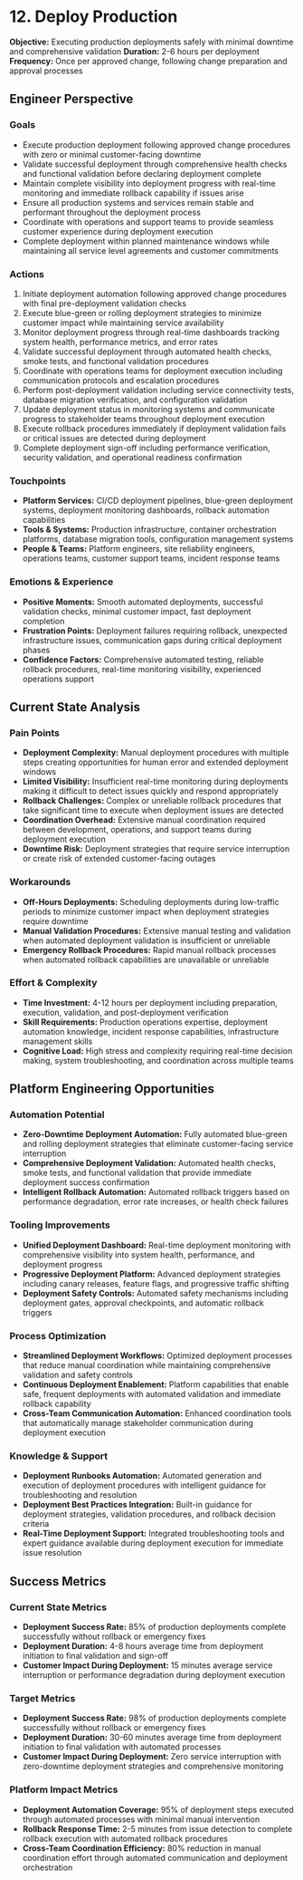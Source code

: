 # 12. Deploy Production

**Objective:** Executing production deployments safely with minimal downtime and comprehensive validation
**Duration:** 2-6 hours per deployment
**Frequency:** Once per approved change, following change preparation and approval processes

## Engineer Perspective

### Goals
- Execute production deployment following approved change procedures with zero or minimal customer-facing downtime
- Validate successful deployment through comprehensive health checks and functional validation before declaring deployment complete
- Maintain complete visibility into deployment progress with real-time monitoring and immediate rollback capability if issues arise
- Ensure all production systems and services remain stable and performant throughout the deployment process
- Coordinate with operations and support teams to provide seamless customer experience during deployment execution
- Complete deployment within planned maintenance windows while maintaining all service level agreements and customer commitments

### Actions
1. Initiate deployment automation following approved change procedures with final pre-deployment validation checks
2. Execute blue-green or rolling deployment strategies to minimize customer impact while maintaining service availability
3. Monitor deployment progress through real-time dashboards tracking system health, performance metrics, and error rates
4. Validate successful deployment through automated health checks, smoke tests, and functional validation procedures
5. Coordinate with operations teams for deployment execution including communication protocols and escalation procedures
6. Perform post-deployment validation including service connectivity tests, database migration verification, and configuration validation
7. Update deployment status in monitoring systems and communicate progress to stakeholder teams throughout deployment execution
8. Execute rollback procedures immediately if deployment validation fails or critical issues are detected during deployment
9. Complete deployment sign-off including performance verification, security validation, and operational readiness confirmation

### Touchpoints
- **Platform Services:** CI/CD deployment pipelines, blue-green deployment systems, deployment monitoring dashboards, rollback automation capabilities
- **Tools & Systems:** Production infrastructure, container orchestration platforms, database migration tools, configuration management systems
- **People & Teams:** Platform engineers, site reliability engineers, operations teams, customer support teams, incident response teams

### Emotions & Experience
- **Positive Moments:** Smooth automated deployments, successful validation checks, minimal customer impact, fast deployment completion
- **Frustration Points:** Deployment failures requiring rollback, unexpected infrastructure issues, communication gaps during critical deployment phases
- **Confidence Factors:** Comprehensive automated testing, reliable rollback procedures, real-time monitoring visibility, experienced operations support

## Current State Analysis

### Pain Points
- **Deployment Complexity:** Manual deployment procedures with multiple steps creating opportunities for human error and extended deployment windows
- **Limited Visibility:** Insufficient real-time monitoring during deployments making it difficult to detect issues quickly and respond appropriately
- **Rollback Challenges:** Complex or unreliable rollback procedures that take significant time to execute when deployment issues are detected
- **Coordination Overhead:** Extensive manual coordination required between development, operations, and support teams during deployment execution
- **Downtime Risk:** Deployment strategies that require service interruption or create risk of extended customer-facing outages

### Workarounds
- **Off-Hours Deployments:** Scheduling deployments during low-traffic periods to minimize customer impact when deployment strategies require downtime
- **Manual Validation Procedures:** Extensive manual testing and validation when automated deployment validation is insufficient or unreliable
- **Emergency Rollback Procedures:** Rapid manual rollback processes when automated rollback capabilities are unavailable or unreliable

### Effort & Complexity
- **Time Investment:** 4-12 hours per deployment including preparation, execution, validation, and post-deployment verification
- **Skill Requirements:** Production operations expertise, deployment automation knowledge, incident response capabilities, infrastructure management skills
- **Cognitive Load:** High stress and complexity requiring real-time decision making, system troubleshooting, and coordination across multiple teams

## Platform Engineering Opportunities

### Automation Potential
- **Zero-Downtime Deployment Automation:** Fully automated blue-green and rolling deployment strategies that eliminate customer-facing service interruption
- **Comprehensive Deployment Validation:** Automated health checks, smoke tests, and functional validation that provide immediate deployment success confirmation
- **Intelligent Rollback Automation:** Automated rollback triggers based on performance degradation, error rate increases, or health check failures

### Tooling Improvements
- **Unified Deployment Dashboard:** Real-time deployment monitoring with comprehensive visibility into system health, performance, and deployment progress
- **Progressive Deployment Platform:** Advanced deployment strategies including canary releases, feature flags, and progressive traffic shifting
- **Deployment Safety Controls:** Automated safety mechanisms including deployment gates, approval checkpoints, and automatic rollback triggers

### Process Optimization
- **Streamlined Deployment Workflows:** Optimized deployment processes that reduce manual coordination while maintaining comprehensive validation and safety controls
- **Continuous Deployment Enablement:** Platform capabilities that enable safe, frequent deployments with automated validation and immediate rollback capability
- **Cross-Team Communication Automation:** Enhanced coordination tools that automatically manage stakeholder communication during deployment execution

### Knowledge & Support
- **Deployment Runbooks Automation:** Automated generation and execution of deployment procedures with intelligent guidance for troubleshooting and resolution
- **Deployment Best Practices Integration:** Built-in guidance for deployment strategies, validation procedures, and rollback decision criteria
- **Real-Time Deployment Support:** Integrated troubleshooting tools and expert guidance available during deployment execution for immediate issue resolution

## Success Metrics

### Current State Metrics
- **Deployment Success Rate:** 85% of production deployments complete successfully without rollback or emergency fixes
- **Deployment Duration:** 4-8 hours average time from deployment initiation to final validation and sign-off
- **Customer Impact During Deployment:** 15 minutes average service interruption or performance degradation during deployment execution

### Target Metrics
- **Deployment Success Rate:** 98% of production deployments complete successfully without rollback or emergency fixes
- **Deployment Duration:** 30-60 minutes average time from deployment initiation to final validation with automated processes
- **Customer Impact During Deployment:** Zero service interruption with zero-downtime deployment strategies and comprehensive monitoring

### Platform Impact Metrics
- **Deployment Automation Coverage:** 95% of deployment steps executed through automated processes with minimal manual intervention
- **Rollback Response Time:** 2-5 minutes from issue detection to complete rollback execution with automated rollback procedures
- **Cross-Team Coordination Efficiency:** 80% reduction in manual coordination effort through automated communication and deployment orchestration